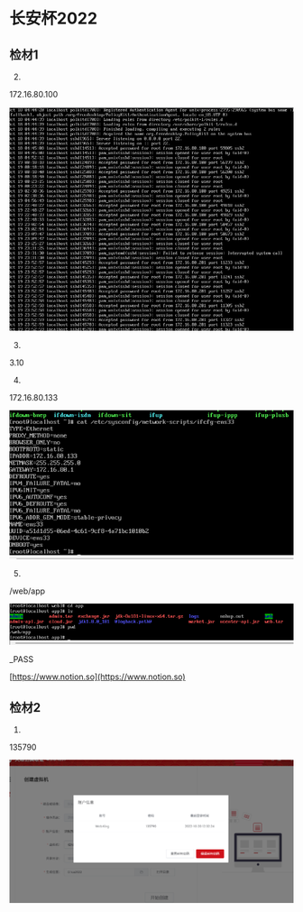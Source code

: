 # 长安杯2022

## 检材1

2.

172.16.80.100

![Untitled](长安杯2022%20attachments/Untitled.png)

3.

3.10

4.

172.16.80.133

![Untitled](长安杯2022%20attachments/Untitled%201.png)

5.

/web/app

![Untitled](长安杯2022%20attachments/Untitled%202.png)

_PASS

[https://www.notion.so](https://www.notion.so)

## 检材2

1.

135790

![Untitled](长安杯2022%20attachments/Untitled%203.png)